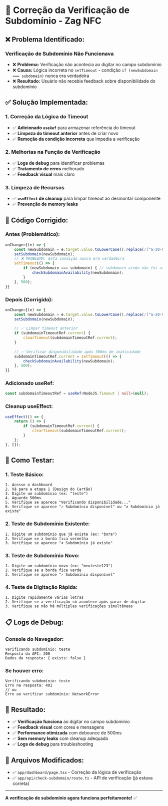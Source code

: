 # 🔧 Correção da Verificação de Subdomínio - Zag NFC

## ❌ **Problema Identificado:**

### **Verificação de Subdomínio Não Funcionava**
- ❌ **Problema:** Verificação não acontecia ao digitar no campo subdomínio
- ❌ **Causa:** Lógica incorreta no `setTimeout` - condição `if (newSubdomain === subdomain)` nunca era verdadeira
- ❌ **Resultado:** Usuário não recebia feedback sobre disponibilidade do subdomínio

## ✅ **Solução Implementada:**

### **1. Correção da Lógica do Timeout**
- ✅ **Adicionado `useRef`** para armazenar referência do timeout
- ✅ **Limpeza do timeout anterior** antes de criar novo
- ✅ **Remoção da condição incorreta** que impedia a verificação

### **2. Melhorias na Função de Verificação**
- ✅ **Logs de debug** para identificar problemas
- ✅ **Tratamento de erros** melhorado
- ✅ **Feedback visual** mais claro

### **3. Limpeza de Recursos**
- ✅ **`useEffect` de cleanup** para limpar timeout ao desmontar componente
- ✅ **Prevenção de memory leaks**

## 🔧 **Código Corrigido:**

### **Antes (Problemático):**
```typescript
onChange={(e) => {
    const newSubdomain = e.target.value.toLowerCase().replace(/[^a-z0-9-]/g, '');
    setSubdomain(newSubdomain);
    // ❌ PROBLEMA: Esta condição nunca era verdadeira
    setTimeout(() => {
        if (newSubdomain === subdomain) { // subdomain ainda não foi atualizado
            checkSubdomainAvailability(newSubdomain);
        }
    }, 500);
}}
```

### **Depois (Corrigido):**
```typescript
onChange={(e) => {
    const newSubdomain = e.target.value.toLowerCase().replace(/[^a-z0-9-]/g, '');
    setSubdomain(newSubdomain);
    
    // ✅ Limpar timeout anterior
    if (subdomainTimeoutRef.current) {
        clearTimeout(subdomainTimeoutRef.current);
    }
    
    // ✅ Verificar disponibilidade após 500ms de inatividade
    subdomainTimeoutRef.current = setTimeout(() => {
        checkSubdomainAvailability(newSubdomain);
    }, 500);
}}
```

### **Adicionado useRef:**
```typescript
const subdomainTimeoutRef = useRef<NodeJS.Timeout | null>(null);
```

### **Cleanup useEffect:**
```typescript
useEffect(() => {
    return () => {
        if (subdomainTimeoutRef.current) {
            clearTimeout(subdomainTimeoutRef.current);
        }
    };
}, []);
```

## 🧪 **Como Testar:**

### **1. Teste Básico:**
```
1. Acesse o dashboard
2. Vá para a etapa 1 (Design do Cartão)
3. Digite um subdomínio (ex: "teste")
4. Aguarde 500ms
5. Verifique se aparece "Verificando disponibilidade..."
6. Verifique se aparece "✓ Subdomínio disponível" ou "✗ Subdomínio já existe"
```

### **2. Teste de Subdomínio Existente:**
```
1. Digite um subdomínio que já existe (ex: "bora")
2. Verifique se a borda fica vermelha
3. Verifique se aparece "✗ Subdomínio já existe"
```

### **3. Teste de Subdomínio Novo:**
```
1. Digite um subdomínio novo (ex: "meuteste123")
2. Verifique se a borda fica verde
3. Verifique se aparece "✓ Subdomínio disponível"
```

### **4. Teste de Digitação Rápida:**
```
1. Digite rapidamente várias letras
2. Verifique se a verificação só acontece após parar de digitar
3. Verifique se não há múltiplas verificações simultâneas
```

## 📋 **Logs de Debug:**

### **Console do Navegador:**
```
Verificando subdomínio: teste
Resposta da API: 200
Dados da resposta: { exists: false }
```

### **Se houver erro:**
```
Verificando subdomínio: teste
Erro na resposta: 401
// ou
Erro ao verificar subdomínio: NetworkError
```

## 🎯 **Resultado:**

- ✅ **Verificação funciona** ao digitar no campo subdomínio
- ✅ **Feedback visual** com cores e mensagens
- ✅ **Performance otimizada** com debounce de 500ms
- ✅ **Sem memory leaks** com cleanup adequado
- ✅ **Logs de debug** para troubleshooting

## 📁 **Arquivos Modificados:**

- ✅ `app/dashboard/page.tsx` - Correção da lógica de verificação
- ✅ `app/api/check-subdomain/route.ts` - API de verificação (já estava correta)

---

**A verificação de subdomínio agora funciona perfeitamente!** ✅
